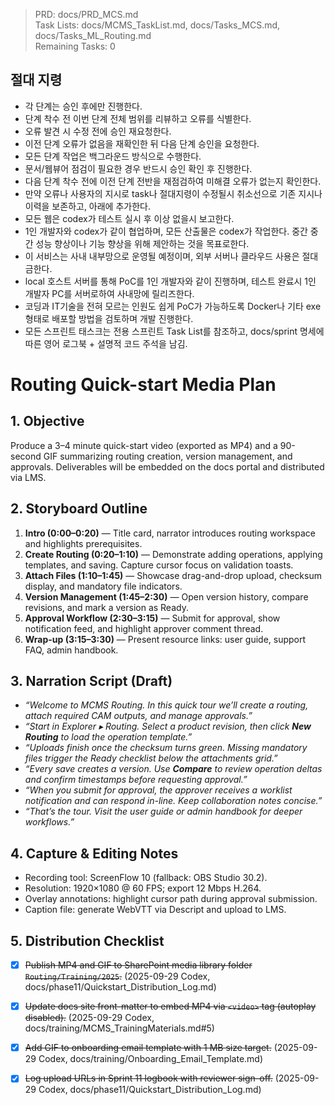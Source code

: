 > PRD: docs/PRD_MCS.md  
> Task Lists: docs/MCMS_TaskList.md, docs/Tasks_MCS.md, docs/Tasks_ML_Routing.md  
> Remaining Tasks: 0

## 절대 지령
- 각 단계는 승인 후에만 진행한다.
- 단계 착수 전 이번 단계 전체 범위를 리뷰하고 오류를 식별한다.
- 오류 발견 시 수정 전에 승인 재요청한다.
- 이전 단계 오류가 없음을 재확인한 뒤 다음 단계 승인을 요청한다.
- 모든 단계 작업은 백그라운드 방식으로 수행한다.
- 문서/웹뷰어 점검이 필요한 경우 반드시 승인 확인 후 진행한다.
- 다음 단계 착수 전에 이전 단계 전반을 재점검하여 미해결 오류가 없는지 확인한다.
- 만약 오류나 사용자의 지시로 task나 절대지령이 수정될시 취소선으로 기존 지시나 이력을 보존하고, 아래에 추가한다.
- 모든 웹은 codex가 테스트 실시 후 이상 없을시 보고한다.
- 1인 개발자와 codex가 같이 협업하며, 모든 산출물은 codex가 작업한다. 중간 중간 성능 향상이나 기능 향상을 위해 제안하는 것을 목표로한다.
- 이 서비스는 사내 내부망으로 운영될 예정이며, 외부 서버나 클라우드 사용은 절대 금한다.
- local 호스트 서버를 통해 PoC를 1인 개발자와 같이 진행하며, 테스트 완료시 1인 개발자 PC를 서버로하여 사내망에 릴리즈한다.
- 코딩과 IT기술을 전혀 모르는 인원도 쉽게 PoC가 가능하도록 Docker나 기타 exe 형태로 배포할 방법을 검토하며 개발 진행한다.
- 모든 스프린트 태스크는 전용 스프린트 Task List를 참조하고, docs/sprint 명세에 따른 영어 로그북 + 설명적 코드 주석을 남김.
# Routing Quick-start Media Plan

<!-- Embed Location: docs portal ▸ Media Library ▸ Routing Quick Start -->

## 1. Objective
Produce a 3–4 minute quick-start video (exported as MP4) and a 90-second GIF summarizing routing creation, version management, and approvals. Deliverables will be embedded on the docs portal and distributed via LMS.

## 2. Storyboard Outline
1. **Intro (0:00–0:20)** — Title card, narrator introduces routing workspace and highlights prerequisites.
2. **Create Routing (0:20–1:10)** — Demonstrate adding operations, applying templates, and saving. Capture cursor focus on validation toasts.
3. **Attach Files (1:10–1:45)** — Showcase drag-and-drop upload, checksum display, and mandatory file indicators.
4. **Version Management (1:45–2:30)** — Open version history, compare revisions, and mark a version as Ready.
5. **Approval Workflow (2:30–3:15)** — Submit for approval, show notification feed, and highlight approver comment thread.
6. **Wrap-up (3:15–3:30)** — Present resource links: user guide, support FAQ, admin handbook.

## 3. Narration Script (Draft)
- *“Welcome to MCMS Routing. In this quick tour we’ll create a routing, attach required CAM outputs, and manage approvals.”*
- *“Start in Explorer ▸ Routing. Select a product revision, then click **New Routing** to load the operation template.”*
- *“Uploads finish once the checksum turns green. Missing mandatory files trigger the Ready checklist below the attachments grid.”*
- *“Every save creates a version. Use **Compare** to review operation deltas and confirm timestamps before requesting approval.”*
- *“When you submit for approval, the approver receives a worklist notification and can respond in-line. Keep collaboration notes concise.”*
- *“That’s the tour. Visit the user guide or admin handbook for deeper workflows.”*

## 4. Capture & Editing Notes
- Recording tool: ScreenFlow 10 (fallback: OBS Studio 30.2).
- Resolution: 1920×1080 @ 60 FPS; export 12 Mbps H.264.
- Overlay annotations: highlight cursor path during approval submission.
- Caption file: generate WebVTT via Descript and upload to LMS.

## 5. Distribution Checklist
- [x] ~~Publish MP4 and GIF to SharePoint media library folder `Routing/Training/2025`.~~ (2025-09-29 Codex, docs/phase11/Quickstart_Distribution_Log.md)
- [x] ~~Update docs site front-matter to embed MP4 via `<video>` tag (autoplay disabled).~~ (2025-09-29 Codex, docs/training/MCMS_TrainingMaterials.md#5)
- [x] ~~Add GIF to onboarding email template with 1 MB size target.~~ (2025-09-29 Codex, docs/training/Onboarding_Email_Template.md)
- [x] ~~Log upload URLs in Sprint 11 logbook with reviewer sign-off.~~ (2025-09-29 Codex, docs/phase11/Quickstart_Distribution_Log.md)


